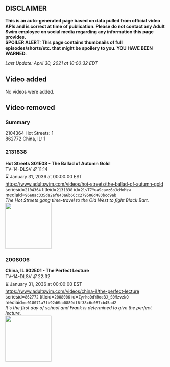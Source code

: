 ## DISCLAIMER
**This is an auto-generated page based on data pulled from official video APIs and is correct at time of publication. Please do not contact any Adult Swim employee on social media regarding any information this page provides.**  
**SPOILER ALERT: This page contains thumbnails of full episodes/shorts/etc. that might be spoilery to you. YOU HAVE BEEN WARNED.**  

_Last Update: April 30, 2021 at 10:00:32 EDT_
## Video added
No videos were added.  
## Video removed
### Summary
2104364 Hot Streets: 1  
862772 China, IL: 1  
### 2131838
**Hot Streets S01E08 - The Ballad of Autumn Gold**  
TV-14-DLSV 🔓 11:14  
⌛ January 31, 2036 at 00:00:00 EST  
https://www.adultswim.com/videos/hot-streets/the-ballad-of-autumn-gold  
seriesid=`2104364` titleid=`2131838` id=`2lvT7YuaScavz6bJcMoMzw` mediaid=`96e8ac335da2ef843a6b66cc279506d483bcd9ab`  
_The Hot Streets gang time-travel to the Old West to fight Black Bart._  
<a href="https://media.cdn.adultswim.com/uploads/20200305/thumbnails/2_20351527334-HotStreets_108_dup-20170928.jpg"><img src="https://media.cdn.adultswim.com/uploads/20200305/thumbnails/2_20351527334-HotStreets_108_dup-20170928.jpg" height="144px" /></a>
### 2008006
**China, IL S02E01 - The Perfect Lecture**  
TV-14-DLSV 🔓 22:32  
⌛ January 31, 2036 at 00:00:00 EST  
https://www.adultswim.com/videos/china-il/the-perfect-lecture  
seriesid=`862772` titleid=`2008006` id=`ZyrhoDdYRoeBJ_S0MzvzNQ` mediaid=`c018071a7fb92d6bb0889df6f38c6c087cb45ad2`  
_It's the first day of school and Frank is determined to give the perfect lecture._  
<a href="https://media.cdn.adultswim.com/uploads/20200302/thumbnails/2_20321641170-chinail_011_dup-20130906.jpg"><img src="https://media.cdn.adultswim.com/uploads/20200302/thumbnails/2_20321641170-chinail_011_dup-20130906.jpg" height="144px" /></a>
